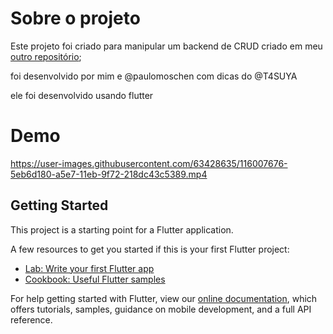# Sobre o projeto
Este projeto foi criado para manipular um backend de CRUD criado em meu [outro repositório](https://github.com/bixolindo/quarkus-crud);

foi desenvolvido por mim e @paulomoschen com dicas do @T4SUYA

ele foi desenvolvido usando flutter

# Demo 
https://user-images.githubusercontent.com/63428635/116007676-5eb6d180-a5e7-11eb-9f72-218dc43c5389.mp4

## Getting Started

This project is a starting point for a Flutter application.

A few resources to get you started if this is your first Flutter project:

- [Lab: Write your first Flutter app](https://flutter.dev/docs/get-started/codelab)
- [Cookbook: Useful Flutter samples](https://flutter.dev/docs/cookbook)

For help getting started with Flutter, view our
[online documentation](https://flutter.dev/docs), which offers tutorials,
samples, guidance on mobile development, and a full API reference.
